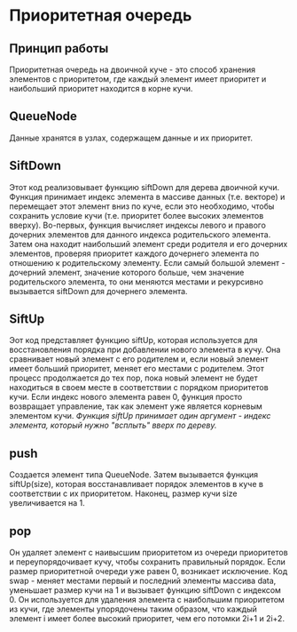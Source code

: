 # Приоритетная очередь
## Принцип работы
Приоритетная очередь на двоичной куче - это способ хранения элементов с приоритетом, где каждый элемент имеет приоритет и наибольший приоритет находится в корне кучи. 

## QueueNode
Данные хранятся в узлах, содержащем данные и их приоритет. 

## SiftDown
Этот код реализовывает функцию siftDown для дерева двоичной кучи. Функция принимает индекс элемента в массиве данных (т.е. векторе) и перемещает этот элемент вниз по куче, если это необходимо, чтобы сохранить условие кучи (т.е. приоритет более высоких элементов вверху). Во-первых, функция вычисляет индексы левого и правого дочерних элементов для данного индекса родительского элемента. Затем она находит наибольший элемент среди родителя и его дочерних элементов, проверяя приоритет каждого дочернего элемента по отношению к родительскому элементу. Если самый большой элемент - дочерний элемент, значение которого больше, чем значение родительского элемента, то они меняются местами и рекурсивно вызывается siftDown для дочернего элемента.

## SiftUp
Эот код представляет функцию siftUp, которая используется для восстановления порядка при добавлении нового элемента в кучу. Она сравнивает новый элемент с его родителем и, если новый элемент имеет больший приоритет, меняет его местами с родителем. Этот процесс продолжается до тех пор, пока новый элемент не будет находиться в своем месте в соответствии с порядком приоритетов кучи. Если индекс нового элемента равен 0, функция просто возвращает управление, так как элемент уже является корневым элементом кучи.
*Функция siftUp принимает один аргумент - индекс элемента, который нужно "всплыть" вверх по дереву.*

## push
Создается элемент типа QueueNode. Затем вызывается функция siftUp(size), которая восстанавливает порядок элементов в куче в соответствии с их приоритетом. Наконец, размер кучи size увеличивается на 1.

## pop
Он удаляет элемент с наивысшим приоритетом из очереди приоритетов и переупорядочивает кучу, чтобы сохранить правильный порядок. Если размер приоритетной очереди уже равен 0, возникает исключение. Код swap - меняет местами первый и последний элементы массива data, уменьшает размер кучи на 1 и вызывает функцию siftDown с индексом 0. Он используется для удаления элемента с наибольшим приоритетом из кучи, где элементы упорядочены таким образом, что каждый элемент i имеет более высокий приоритет, чем его потомки 2i+1 и 2i+2.